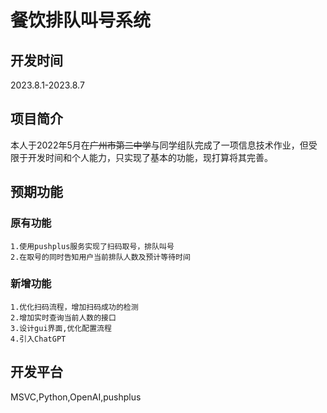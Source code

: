# 餐饮排队叫号系统

## 开发时间
2023.8.1-2023.8.7
## 项目简介
本人于2022年5月在~~广州市第二中学~~与同学组队完成了一项信息技术作业，但受限于开发时间和个人能力，只实现了基本的功能，现打算将其完善。
## 预期功能
### 原有功能
	1.使用pushplus服务实现了扫码取号，排队叫号
	2.在取号的同时告知用户当前排队人数及预计等待时间
### 新增功能
	1.优化扫码流程，增加扫码成功的检测
	2.增加实时查询当前人数的接口
	3.设计gui界面,优化配置流程
	4.引入ChatGPT
## 开发平台
MSVC,Python,OpenAI,pushplus

